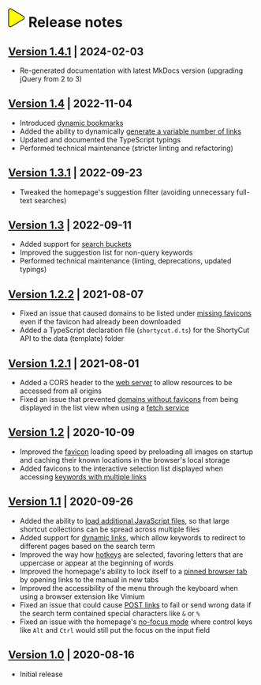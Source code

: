 # ![](img/arrow.svg) Release notes

## [Version 1.4.1](https://github.com/david-04/shortycut/releases/tag/v1.4.1) | 2024-02-03

- Re-generated documentation with latest MkDocs version (upgrading jQuery from 2 to 3)

## [Version 1.4](https://github.com/david-04/shortycut/releases/tag/v1.4) | 2022-11-04

- Introduced [dynamic bookmarks](dynamic-links.md#dynamic-bookmarks)
- Added the ability to dynamically [generate a variable number of links](dynamic-links.md#dynamic-multi-links)
- Updated and documented the TypeScript typings
- Performed technical maintenance (stricter linting and refactoring)

## [Version 1.3.1](https://github.com/david-04/shortycut/releases/tag/v1.3.1) | 2022-09-23

- Tweaked the homepage's suggestion filter (avoiding unnecessary full-text searches)

## [Version 1.3](https://github.com/david-04/shortycut/releases/tag/v1.3) | 2022-09-11

- Added support for [search buckets](search-buckets.md)
- Improved the suggestion list for non-query keywords
- Performed technical maintenance (linting, deprecations, updated typings)

## [Version 1.2.2](https://github.com/david-04/shortycut/releases/tag/v1.2.2) | 2021-08-07

- Fixed an issue that caused domains to be listed under [missing favicons](favicons.md#missing-favicons) even if the favicon had already been downloaded
- Added a TypeScript declaration file (`shortycut.d.ts`) for the ShortyCut API to the data (template) folder

## [Version 1.2.1](https://github.com/david-04/shortycut/releases/tag/v1.2.1) | 2021-08-01

- Added a CORS header to the [web server](web-server.md) to allow resources to be accessed from all origins
- Fixed an issue that prevented [domains without favicons](favicons.md#missing-favicons) from being displayed in the list view when using a [fetch service](configuration.md#homepagefaviconsfetchservice)

## [Version 1.2](https://github.com/david-04/shortycut/releases/tag/v1.2) | 2020-10-09

- Improved the [favicon](favicons.md) loading speed by preloading all images on startup and caching their known locations in the browser's local storage
- Added favicons to the interactive selection list displayed when accessing [keywords with multiple links](multi-link-shortcuts.md)

## [Version 1.1](https://github.com/david-04/shortycut/releases/tag/v1.1) | 2020-09-26

- Added the ability to [load additional JavaScript files](loading-separate-files.md), so that large shortcut collections can be spread across multiple files
- Added support for [dynamic links](dynamic-links.md), which allow keywords to redirect to different pages based on the search term
- Improved the way how [hotkeys](hotkeys.md) are selected, favoring letters that are uppercase or appear at the beginning of words
- Improved the homepage's ability to lock itself to a [pinned browser tab](homepage.md) by opening links to the manual in new tabs
- Improved the accessibility of the menu through the keyboard when using a browser extension like Vimium
- Fixed an issue that could cause [POST links](post-links.md) to fail or send wrong data if the search term contained special characters like `&` or `%`
- Fixed an issue with the homepage's [no-focus mode](homepage.md) where control keys like `Alt` and `Ctrl` would still put the focus on the input field

## [Version 1.0](https://github.com/david-04/shortycut/releases/tag/v1.0) | 2020-08-16

- Initial release
